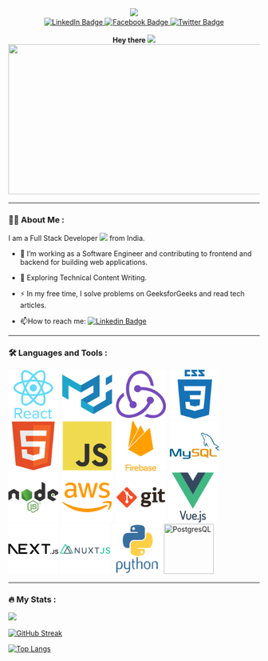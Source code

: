 <div id="header" align="center">
  <img src="https://media.giphy.com/media/2IudUHdI075HL02Pkk/giphy.gif" width="300"/>
  <div id="badges" align="center">
    <a href="www.linkedin.com/in/gowtham-theja-vempalli-1b8653298">
      <img src="https://img.shields.io/badge/LinkedIn-blue?style=for-the-badge&logo=linkedin&logoColor=white" alt="LinkedIn Badge"/>
    </a>
    <a href="https://www.facebook.com/gowtham.teja.5/">
      <img src="https://img.shields.io/badge/Facebook-white?style=for-the-badge&logo=facebook&logoColor=black" alt="Facebook Badge"/>
    </a>
    <a href="https://twitter.com/gowtham_theja_v">
      <img src="https://img.shields.io/badge/Twitter-black?style=for-the-badge&logo=twitter&logoColor=white" alt="Twitter Badge"/>
    </a>
  </div>
  <img src="https://komarev.com/ghpvc/?username=VGowthamTheja&style=flat-square&color=blue" alt=""/>
  <div>
    <strong>
      Hey there
      <img src="https://media.giphy.com/media/hvRJCLFzcasrR4ia7z/giphy.gif" width="30px"/>
    </strong>
  </div>
</div>

<div align="center">
  <img src="https://media.giphy.com/media/YbXLZ6dymH758xSEbM/giphy.gif" width="600" height="300"/>
</div>

---

### :man_technologist: About Me :

I am a Full Stack Developer <img src="https://media.giphy.com/media/WUlplcMpOCEmTGBtBW/giphy.gif" width="30"> from India.

- :telescope: I’m working as a Software Engineer and contributing to frontend and backend for building web applications.

- :seedling: Exploring Technical Content Writing.

- :zap: In my free time, I solve problems on GeeksforGeeks and read tech articles.

- :mailbox:How to reach me: [![Linkedin Badge](https://img.shields.io/badge/-kakbar-blue?style=flat&logo=Linkedin&logoColor=white)](www.linkedin.com/in/gowtham-theja-vempalli-1b8653298)


---

### :hammer_and_wrench: Languages and Tools :

<div>
  <img src="https://github.com/devicons/devicon/blob/master/icons/react/react-original-wordmark.svg" title="React" alt="React" width="100" height="100" />&nbsp;
  <img src="https://github.com/devicons/devicon/blob/master/icons/materialui/materialui-original.svg" title="Material UI" alt="Material UI" width="100" height="100"/>&nbsp;
  <img src="https://github.com/devicons/devicon/blob/master/icons/redux/redux-original.svg" title="Redux" alt="Redux " width="100" height="100"/>&nbsp;
  <img src="https://github.com/devicons/devicon/blob/master/icons/css3/css3-plain-wordmark.svg"  title="CSS3" alt="CSS" width="100" height="100"/>&nbsp;
  <img src="https://github.com/devicons/devicon/blob/master/icons/html5/html5-original.svg" title="HTML5" alt="HTML" width="100" height="100"/>&nbsp;
  <img src="https://github.com/devicons/devicon/blob/master/icons/javascript/javascript-original.svg" title="JavaScript" alt="JavaScript" width="100" height="100"/>&nbsp;
  <img src="https://github.com/devicons/devicon/blob/master/icons/firebase/firebase-plain-wordmark.svg" title="Firebase" alt="Firebase" width="100" height="100"/>&nbsp;
  <img src="https://github.com/devicons/devicon/blob/master/icons/mysql/mysql-original-wordmark.svg" title="MySQL"  alt="MySQL" width="100" height="100"/>&nbsp;
  <img src="https://github.com/devicons/devicon/blob/master/icons/nodejs/nodejs-original-wordmark.svg" title="NodeJS" alt="NodeJS" width="100" height="100"/>&nbsp;
  <img src="https://github.com/devicons/devicon/blob/master/icons/amazonwebservices/amazonwebservices-plain-wordmark.svg" title="AWS" alt="AWS" width="100" height="100"/>&nbsp;
  <img src="https://github.com/devicons/devicon/blob/master/icons/git/git-original-wordmark.svg" title="Git" **alt="Git" width="100" height="100"/>
  <img src="https://github.com/devicons/devicon/blob/master/icons/vuejs/vuejs-original-wordmark.svg" title="Vue" **alt="Vue" width="100" height="100"/>
  <img src="https://github.com/devicons/devicon/blob/master/icons/nextjs/nextjs-original-wordmark.svg" title="NextJS" **alt="NEXT" width="100" height="100"/>
  <img src="https://github.com/devicons/devicon/blob/master/icons/nuxtjs/nuxtjs-original-wordmark.svg" title="NuxtJS" **alt="NuxtJS" width="100" height="100"/>
  <img src="https://github.com/devicons/devicon/blob/master/icons/python/python-original-wordmark.svg" title="Python" **alt="Python" width="100" height="100"/>
  <img src="https://github.com/devicons/devicon/blob/master/icons/python/postgresql-original-wordmark.svg" title="PostgresQL" **alt="PostgresQL" width="100" height="100"/>
</div>

---

### :fire: My Stats :

[![](https://github-readme-stats.vercel.app/api?username=VGowthamTheja&theme=dark)](https://github.com/anuraghazra/github-readme-stats)

[![GitHub Streak](http://github-readme-streak-stats.herokuapp.com?user=VGowthamTheja&theme=dark&background=000000)](https://git.io/streak-stats)

[![Top Langs](https://github-readme-stats.vercel.app/api/top-langs/?username=VGowthamTheja&layout=compact&theme=vision-friendly-dark)](https://github.com/anuraghazra/github-readme-stats)


